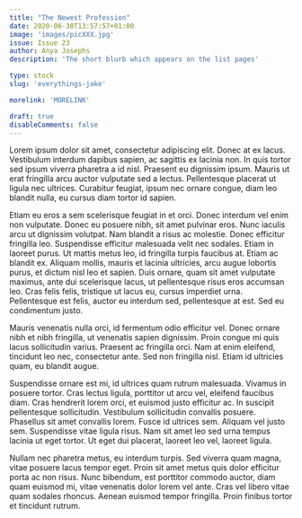 ```yaml
---
title: "The Newest Profession"
date: 2020-06-30T13:57:57+01:00
image: 'images/picXXX.jpg'
issue: Issue 23
author: Anya Josephs
description: 'The short blurb which appears on the list pages'

type: stock
slug: 'everythings-jake'

morelink: 'MORELINK'

draft: true
disableComments: false
---
```


Lorem ipsum dolor sit amet, consectetur adipiscing elit. Donec at ex lacus. Vestibulum interdum dapibus sapien, ac sagittis ex lacinia non. In quis tortor sed ipsum viverra pharetra a id nisl. Praesent eu dignissim ipsum. Mauris ut erat fringilla arcu auctor vulputate sed a lectus. Pellentesque placerat ut ligula nec ultrices. Curabitur feugiat, ipsum nec ornare congue, diam leo blandit nulla, eu cursus diam tortor id sapien.

Etiam eu eros a sem scelerisque feugiat in et orci. Donec interdum vel enim non vulputate. Donec eu posuere nibh, sit amet pulvinar eros. Nunc iaculis arcu ut dignissim volutpat. Nam blandit a risus ac molestie. Donec efficitur fringilla leo. Suspendisse efficitur malesuada velit nec sodales. Etiam in laoreet purus. Ut mattis metus leo, id fringilla turpis faucibus at. Etiam ac blandit ex. Aliquam mollis, mauris et lacinia ultricies, arcu augue lobortis purus, et dictum nisl leo et sapien. Duis ornare, quam sit amet vulputate maximus, ante dui scelerisque lacus, ut pellentesque risus eros accumsan leo. Cras felis felis, tristique ut lacus eu, cursus imperdiet urna. Pellentesque est felis, auctor eu interdum sed, pellentesque at est. Sed eu condimentum justo.

Mauris venenatis nulla orci, id fermentum odio efficitur vel. Donec ornare nibh et nibh fringilla, ut venenatis sapien dignissim. Proin congue mi quis lacus sollicitudin varius. Praesent ac fringilla orci. Nam at enim eleifend, tincidunt leo nec, consectetur ante. Sed non fringilla nisl. Etiam id ultricies quam, eu blandit augue.

Suspendisse ornare est mi, id ultrices quam rutrum malesuada. Vivamus in posuere tortor. Cras lectus ligula, porttitor ut arcu vel, eleifend faucibus diam. Cras hendrerit lorem orci, et euismod justo efficitur ac. In suscipit pellentesque sollicitudin. Vestibulum sollicitudin convallis posuere. Phasellus sit amet convallis lorem. Fusce id ultrices sem. Aliquam vel justo sem. Suspendisse vitae ligula risus. Nam sit amet leo sed urna tempus lacinia ut eget tortor. Ut eget dui placerat, laoreet leo vel, laoreet ligula.

Nullam nec pharetra metus, eu interdum turpis. Sed viverra quam magna, vitae posuere lacus tempor eget. Proin sit amet metus quis dolor efficitur porta ac non risus. Nunc bibendum, est porttitor commodo auctor, diam quam euismod mi, vitae venenatis dolor lorem vel ante. Cras vel libero vitae quam sodales rhoncus. Aenean euismod tempor fringilla. Proin finibus tortor et tincidunt rutrum.